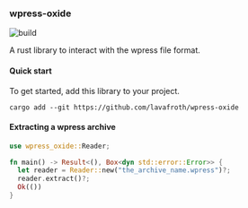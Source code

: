 ### wpress-oxide

![build](https://github.com/lavafroth/wpress-oxide/actions/workflows/rust.yml/badge.svg)

A rust library to interact with the wpress file format.

#### Quick start

To get started, add this library to your project.

```
cargo add --git https://github.com/lavafroth/wpress-oxide
```

#### Extracting a wpress archive

```rust
use wpress_oxide::Reader;

fn main() -> Result<(), Box<dyn std::error::Error>> {
  let reader = Reader::new("the_archive_name.wpress")?;
  reader.extract()?;
  Ok(())
}
```
